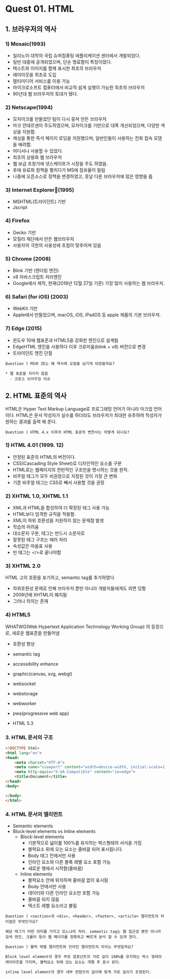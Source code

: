 # Quest 01. HTML

## 1. 브라우저의 역사

### 1) Mosaic(1993)

* 일리노이 대학의 국립 슈퍼컴퓨팅 애플리케이션 센터에서 개발되었다. 
* 일반 대중에 공개되었으며, 단순 명료함이 특징이었다.
* 텍스트와 이미지를 함께 표시한 최초의 브라우저
* 레이아웃을 최초로 도입
* 멀티미디어 서비스를 이용 가능
* 마이크로소프트 컴퓨터에서 비교적 쉽게 실행이 가능한 최초의 브라우저
* 90년대 웹 브라우저의 토대가 됐다.

### 2) Netscape(1994)

* 모자이크를 만들었던 팀이 다시 뭉쳐 만든 브라우저
* 마크 안데르센이 주도하였으며, 모자이크를 기반으로 대폭 개선되었으며, 다양한 색상을 지원함.
* 캐싱을 통한 즉석 페이지 로딩을 지원했으며, 일반인들이 사용하는 전화 접속 모뎀을 배려함.
* 어디서나 사용할 수 있었다.
* 최초의 상용화 웹 브라우저
* 웹 보급 초창기에 넷스케이프가 시장을 주도 하였음.
* 후에 유료화 정책을 펼치다가 MS에 점유율이 밀림
* 나중에 오픈소스로 정책을 변경하였고, 훗날 다른 브라우저에 많은 영향을 줌

### 3) Internet Explorer(1995)

* MSHTML(트라이던트) 기반
* Jscript

### 4) Firefox

* Gecko 기반
* 모질라 재단에서 만든 웹브라우저
* 사용자의 극한의 사용성에 초점이 맞추어져 있음

### 5) Chrome (2008)

* Blink 기반 (렌더링 엔진)
* v8 자바스크립트 처리엔진
* Google에서 제작, 현재(2019년 12월 27일 기준) 가장 많이 사용하는 웹 브라우저.

### 6) Safari (for iOS) (2003)

* WebKit 기반
* Apple에서 만들었으며, macOS, iOS, iPadOS 등 apple 제품의 기본 브라우저.

### 7) Edge (2015)

* 윈도우 10에 웹표준과 HTML5을 강화한 엔진으로 설계됨
* EdgeHTML 엔진을 사용하다 이후 크로미움(blink + v8) 버전으로 변경
* 트라이던트 엔진 단절

```
Question ) MS와 IE는 왜 역사에 오점을 남기게 되었을까요?

* 웹 표준을 지키지 않음
  - 크로스 브라우징 이슈
```

## 2. HTML 표준의 역사

HTML은 Hyper Text Markup Language로 프로그래밍 언어가 아니라 마크업 언어이다. HTML은 문서 작성자가 실수를 하더라도 브라우저가 최대한 유추하여 작성자가 원하는 결과를 출력 해 준다.

```
Question ) HTML 4.x 이후의 HTML 표준의 변천사는 어떻게 되나요?
```

### 1) HTML 4.01 (1999. 12)

* 안정된 표준의 HTML의 버전이다. 
* CSS(Cascading Style Sheet)로 디자인적인 요소를 구분
* HTML로는 웹페이지의 전반적인 구조만을 명시하는 것을 원칙.
* 비주얼 태그가 모두 비권장으로 지정된 것이 가장 큰 변화 
* 기존 비주얼 태그는 CSS로 빼서 사용할 것을 권장

### 2) XHTML 1.0, XHTML 1.1

* XML과 HTML을 합성하여 더 확장된 태그 사용 가능
* HTML보다 엄격한 규칙을 적용함.
* XML이 하위 호환성을 지원하지 않는 문제점 발생
* 학습의 어려움
* 대소문자 구분, 태그는 반드시 소문자로
* 잘못된 태그 구조는 에러 처리
* 속성값은 따옴표 사용
* 빈 태그는 </>로 끝나야함


### 3) XHTML 2.0

HTML 고의 호환을 포기하고, semantic tag를 추가하였다.
* 하위호환성 문제로 인해 브라우저 뿐만 아니라 개발자들에게도 외면 당함
* 2009년에 XHTML이 폐지됨
* 그러나 의의는 존재

### 4) HTML5

WHATWG(Web Hypertext Application Technology Working Group) 의 등장으로, 새로운 웹표준을 만들어냄

* 호환성 향상
* semantic tag
* accessibility enhance
* graphic(canvas, svg, webgl)
* websocket
* webstorage
* webworker
* pwa(progressive web app)

* HTML 5.3

### 3. HTML 문서의 구조

```html
<!DOCTYPE html>
<html lang="en">
<head>
    <meta charset="UTF-8">
    <meta name="viewport" content="width=device-width, initial-scale=1.0">
    <meta http-equiv="X-UA-Compatible" content="ie=edge">
    <title>Document</title>
</head>
<body>
    
</body>
</html>

```

### 4. HTML 문서의 엘리먼트

* Semantic elements
* Block-level elements vs Inline elements
    * Block-level elements
      - 기본적으로 넓이를 100%를 유지하는 박스형태의 서식을 가짐
      - 블럭요소 뒤에 오는 요소는 줄바꿈 되어 표시됩니다.
      - Body 태그 안에서만 사용
      - 인라인 요소와 다른 블록 레벨 요소 포함 가능
      - 새로운 행에서 시작함(줄바꿈)
    * Inline elements
        - 블럭요소 안에 위치하며 줄바꿈 없이 표시됨
        - Body 안에서만 사용
        - 데이터와 다른 인라인 요소만 포함 가능
        - 줄바꿈 되지 않음
        - 텍스트 레벨 요소라고 불림
```
Question ) <section>과 <div>, <header>, <footer>, <article> 엘리먼트의 차이점은 무엇인가요?

해당 태그가 어떤 의미를 가지고 있느냐의 차이. semantic tag는 웹 접근성 뿐만 아니라 검색 엔진, 크롤러 등이 웹 페이지를 정확하고 빠르게 분석 할 수 있게 한다.
```
```
Question ) 블럭 레벨 엘리먼트와 인라인 엘리먼트의 차이는 무엇일까요?

Block level element의 경우 부모 컴포넌트의 가로 길이 100%를 유지하는 박스 형태의 레이아웃을 가지며, 블럭요소 뒤에 있는 요소는 개행 후 표시 된다.

inline level element의 경우 내부 컨텐츠의 길이에 맞게 가로 길이가 조정된다.
```
